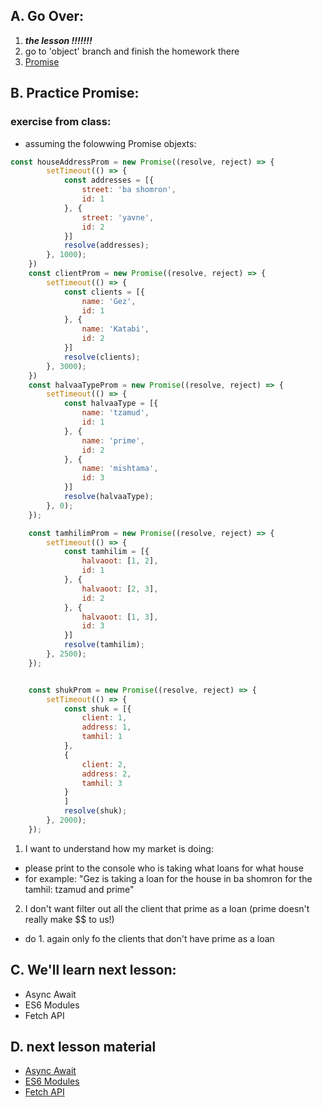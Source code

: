 ## A. Go Over:

1. ***the lesson !!!!!!!***
2. go to 'object' branch and finish the homework there
3. [Promise](https://www.youtube.com/watch?v=DHvZLI7Db8E)


## B. Practice Promise:
### exercise from class:  
  * assuming the folowwing Promise objexts:
``` js
const houseAddressProm = new Promise((resolve, reject) => {
        setTimeout(() => {
            const addresses = [{
                street: 'ba shomron',
                id: 1
            }, {
                street: 'yavne',
                id: 2
            }]
            resolve(addresses);
        }, 1000);
    })
    const clientProm = new Promise((resolve, reject) => {
        setTimeout(() => {
            const clients = [{
                name: 'Gez',
                id: 1
            }, {
                name: 'Katabi',
                id: 2
            }]
            resolve(clients);
        }, 3000);
    })
    const halvaaTypeProm = new Promise((resolve, reject) => {
        setTimeout(() => {
            const halvaaType = [{
                name: 'tzamud',
                id: 1
            }, {
                name: 'prime',
                id: 2
            }, {
                name: 'mishtama',
                id: 3
            }]
            resolve(halvaaType);
        }, 0);
    });

    const tamhilimProm = new Promise((resolve, reject) => {
        setTimeout(() => {
            const tamhilim = [{
                halvaoot: [1, 2],
                id: 1
            }, {
                halvaoot: [2, 3],
                id: 2
            }, {
                halvaoot: [1, 3],
                id: 3
            }]
            resolve(tamhilim);
        }, 2500);
    });


    const shukProm = new Promise((resolve, reject) => {
        setTimeout(() => {
            const shuk = [{
                client: 1,
                address: 1,
                tamhil: 1
            },
            {
                client: 2,
                address: 2,
                tamhil: 3
            }
            ]
            resolve(shuk);
        }, 2000);
    });
```
  1. I want to understand how my market is doing: 
  * please print to the console who is taking what loans for what house
  * for example: "Gez is taking a loan for the house in ba shomron for the tamhil: tzamud and prime" 

  2. I don't want filter out all the client that prime as a loan (prime doesn't really make $$ to us!)
  * do 1. again only fo the clients that don't have prime as a loan


## C. We'll learn next lesson:
* Async Await
* ES6 Modules
* Fetch API

## D. next lesson material
* [Async Await](https://www.youtube.com/watch?v=V_Kr9OSfDeU)
* [ES6 Modules](https://www.youtube.com/watch?v=cRHQNNcYf6s)
* [Fetch API](https://www.youtube.com/watch?v=cuEtnrL9-H0)
